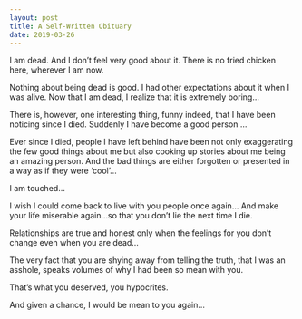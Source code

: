 ```yaml
---
layout: post
title: A Self-Written Obituary
date: 2019-03-26
---
```

I am dead. And I don’t feel very good about it. There is no fried chicken here, wherever I am now.

Nothing about being dead is good. I had other expectations about it when I was alive. Now that I am dead, I realize that it is extremely boring…

There is, however, one interesting thing, funny indeed, that I have been noticing since I died. Suddenly I have become a good person …

Ever since I died, people I have left behind have been not only exaggerating the few good things about me but also cooking up stories about me being an amazing person. And the bad things are either forgotten or presented in a way as if they were ‘cool’…

I am touched…

I wish I could come back to live with you people once again… And make your life miserable again…so that you don’t lie the next time I die.

Relationships are true and honest only when the feelings for you don’t change even when you are dead…

The very fact that you are shying away from telling the truth, that I was an asshole, speaks volumes of why I had been so mean with you.

That’s what you deserved, you hypocrites.

And given a chance, I would be mean to you again…
